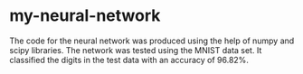 # my-neural-network

The code for the neural network was produced using the help of numpy and scipy libraries. The network was tested using the MNIST data set. It classified the digits in the test data with an accuracy of 96.82%.
